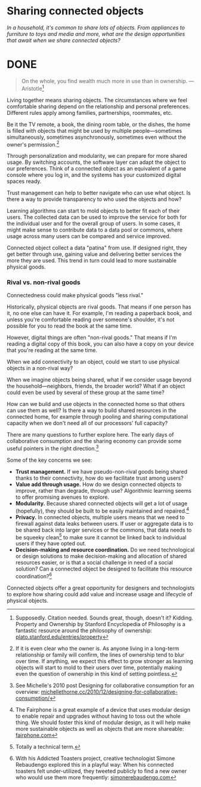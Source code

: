 # Sharing connected objects

_In a household, it's common to share lots of objects. From appliances to furniture to toys and media and more, what are the design opportunities that await when we share connected objects?_


# DONE

> On the whole, you find wealth much more in use than in ownership. — Aristotle[^1]

Living together means sharing objects. The circumstances where we feel comfortable sharing depend on the relationship and personal preferences. Different rules apply among families, partnerships, roommates, etc. 

Be it the TV remote, a book, the dining room table, or the dishes, the home is filled with objects that might be used by multiple people—sometimes simultaneously, sometimes asynchronously, sometimes even without the owner's permission.[^2]

Through personalization and modularity, we can prepare for more shared usage. By switching accounts, the software layer can adapt the object to our preferences. Think of a connected object as an equivalent of a game console where you log in, and the systems has your customized digital spaces ready.

Trust management can help to better navigate who can use what object. Is there a way to provide transparency to who used the objects and how? 

Learning algorithms can start to mold objects to better fit each of their users. The collected data can be used to improve the service for both for the individual user and for the overall group of users. In some cases, it might make sense to contribute data to a data pool or commons, where usage across many users can be compared and service improved. 

Connected object collect a data "patina" from use. If designed right, they get better through use, gaining value and delivering better services the more they are used. This trend in turn could lead to more sustainable physical goods.

 
### Rival vs. non-rival goods

Connectedness could make physical goods "less rival."

Historically, physical objects are rival goods. That means if one person has it, no one else can have it. For example, I'm reading a paperback book, and unless you're comfortable reading over someone's shoulder, it's not possible for you to read the book at the same time. 

However, digital things are often "non-rival goods." That means if I'm reading a digital copy of this book, you can also have a copy on your device that you're reading at the same time. 

When we add connectivity to an object, could we start to use physical objects in a non-rival way?

When we imagine objects being shared, what if we consider usage beyond the household—neighbors, friends, the broader world? What if an object could even be used by several of these group at the same time?

How can we build and use objects in the connected home so that others can use them as well? Is there a way to build shared resources in the connected home, for example through pooling and sharing computational capacity when we don't need all of our processors' full capacity?

There are many questions to further explore here. The early days of collaborative consumption and the sharing economy can provide some useful pointers in the right direction.[^3]


Some of the key concerns we see:

- **Trust management.** If we have pseudo-non-rival goods being shared thanks to their connectivity, how do we facilitate trust among users?
- **Value add through usage.** How do we design connected objects to improve, rather than degrade, through use? Algorithmic learning seems to offer promising avenues to explore.
- **Modularity.** Because shared connected objects will get a lot of usage (hopefully), they should be built to be easily maintained and repaired.[^4]
- **Privacy.** In connected objects, multiple users means that we need to firewall against data leaks between users. If user or aggregate data is to be shared back into larger services or the commons, that data needs to be squeeky clean[^5] to make sure it cannot be linked back to individual users if they have opted out.
- **Decision-making and resource coordination.** Do we need technological or design solutions to make decision-making and allocation of shared resources easier, or is that a social challenge in need of a social solution? Can a connected object be designed to facilitate this resource coordination?[^6]

Connected objects offer a great opportunity for designers and technologists to explore how sharing could add value and increase usage and lifecycle of physical objects. 

[^1]: Supposedly. Citation needed. Sounds great, though, doesn't it? Kidding. Property and Ownership by Stanford Encyclopedia of Philosophy is a fantastic resource around the philosophy of ownership: [plato.stanford.edu/entries/property](http://plato.stanford.edu/entries/property/)
[^2]: If it is even clear who the owner is. As anyone living in a long-term relationship or family will confirm, the lines of ownership tend to blur over time. If anything, we expect this effect to grow stronger as learning objects will start to mold to their users over time, potentially making even the question of ownership in this kind of setting pointless.
[^3]: See Michelle's 2010 post Designing for collaborative consumption for an overview: [michellethorne.cc/2010/12/designing-for-collaborative-consumption/](http://michellethorne.cc/2010/12/designing-for-collaborative-consumption/)
[^4]: The Fairphone is a great example of a device that uses modular design to enable repair and upgrades without having to toss out the whole thing. We should foster this kind of modular design, as it will help make more sustainable objects as well as objects that are more shareable: [fairphone.com](https://www.fairphone.com/)
[^5]: Totally a technical term. 
[^6]: With his Addicted Toasters project, creative technologist Simone Rebaudengo explored this in a playful way: When his connected toasters felt under-utilized, they tweeted publicly to find a new owner who would use them more frequently: [simonerebaudengo.com](http://simonerebaudengo.com)
